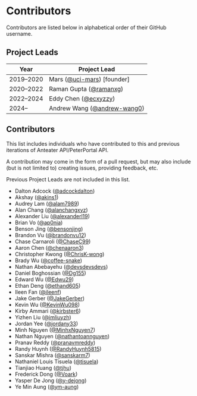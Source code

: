 # Contributors

Contributors are listed below in alphabetical order of their GitHub username.

## Project Leads

| Year      | Project Lead                                                   |
| --------- | -------------------------------------------------------------- |
| 2019–2020 | Mars ([@uci-mars](https://github.com/uci-mars)) \[founder\]    |
| 2020–2022 | Raman Gupta ([@ramanxg](https://github.com/ramanxg))           |
| 2022–2024 | Eddy Chen ([@ecxyzzy](https://github.com/ecxyzzy))             |
| 2024–     | Andrew Wang ([@andrew-wang0](https://github.com/andrew-wang0)) |

## Contributors

This list includes individuals who have contributed to this and previous iterations of Anteater API/PeterPortal API.

A contribution may come in the form of a pull request, but may also include (but is not limited to) creating issues, providing feedback, etc.

Previous Project Leads are not included in this list.

- Dalton Adcock ([@adcockdalton](https://github.com/adcockdalton))
- Akshay ([@akins1](https://github.com/akins1))
- Audrey Lam ([@alam7989](https://github.com/alam7989))
- Alan Chang ([@alanchangxyz](https://github.com/alanchangxyz))
- Alexander Liu ([@alexanderl19](https://github.com/alexanderl19))
- Brian Vo ([@ap0nia](https://github.com/ap0nia))
- Benson Jing ([@bensonjing](https://github.com/bensonjing))
- Brandon Vu ([@brandonvu12](https://github.com/brandonvu12))
- Chase Carnaroli ([@ChaseC99](https://github.com/ChaseC99))
- Aaron Chen ([@chenaaron3](https://github.com/chenaaron3))
- Christopher Kwong ([@ChrisK-wong](https://github.com/ChrisK-wong))
- Brady Wu ([@coffee-snake](https://github.com/coffee-snake))
- Nathan Abebayehu ([@devsdevsdevs](https://github.com/devsdevsdevs))
- Daniel Boghossian ([@Dg155](https://github.com/Dg155))
- Edward Wu ([@Edwu29](https://github.com/Edwu29))
- Ethan Deng ([@ethand605](https://github.com/ethand605))
- Ileen Fan ([@ileenf](https://github.com/ileenf))
- Jake Gerber ([@JakeGerber](https://github.com/JakeGerber))
- Kevin Wu ([@KevinWu098](https://github.com/KevinWu098))
- Kirby Ammari ([@kirbster6](https://github.com/kirbster6))
- Yizhen Liu ([@imliuyzh](https://github.com/imliuyzh))
- Jordan Yee ([@jordany33](https://github.com/jordany33))
- Minh Nguyen ([@MinhxNguyen7](https://github.com/MinhxNguyen7))
- Nathan Nguyen ([@nathantoannguyen](https://github.com/nathantoannguyen))
- Pranav Reddy ([@pranavmreddy](https://github.com/pranavmreddy))
- Randy Huynh ([@RandyHuynh5815](https://github.com/RandyHuynh5815))
- Sanskar Mishra ([@sanskarm7](https://github.com/sanskarm7))
- Nathaniel Louis Tisuela ([@tisuela](https://github.com/tisuela))
- Tianjiao Huang ([@tjhu](https://github.com/tjhu))
- Frederick Dong ([@Voark](https://github.com/Voark))
- Yasper De Jong ([@y-dejong](https://github.com/y-dejong))
- Ye Min Aung ([@ym-aung](https://github.com/ym-aung))
